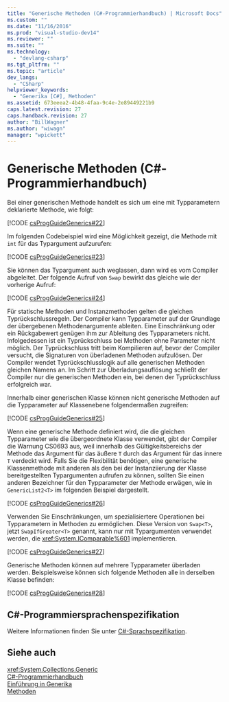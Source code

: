 ```yaml
---
title: "Generische Methoden (C#-Programmierhandbuch) | Microsoft Docs"
ms.custom: ""
ms.date: "11/16/2016"
ms.prod: "visual-studio-dev14"
ms.reviewer: ""
ms.suite: ""
ms.technology: 
  - "devlang-csharp"
ms.tgt_pltfrm: ""
ms.topic: "article"
dev_langs: 
  - "CSharp"
helpviewer_keywords: 
  - "Generika [C#], Methoden"
ms.assetid: 673eeea2-4b48-4faa-9c4e-2e89449221b9
caps.latest.revision: 27
caps.handback.revision: 27
author: "BillWagner"
ms.author: "wiwagn"
manager: "wpickett"
---
```

# Generische Methoden (C#-Programmierhandbuch)
Bei einer generischen Methode handelt es sich um eine mit Typparametern deklarierte Methode, wie folgt:  
  
 [!CODE [csProgGuideGenerics#22](../CodeSnippet/VS_Snippets_VBCSharp/csProgGuideGenerics#22)]  
  
 Im folgenden Codebeispiel wird eine Möglichkeit gezeigt, die Methode mit `int` für das Typargument aufzurufen:  
  
 [!CODE [csProgGuideGenerics#23](../CodeSnippet/VS_Snippets_VBCSharp/csProgGuideGenerics#23)]  
  
 Sie können das Typargument auch weglassen, dann wird es vom Compiler abgeleitet.  Der folgende Aufruf von `Swap` bewirkt das gleiche wie der vorherige Aufruf:  
  
 [!CODE [csProgGuideGenerics#24](../CodeSnippet/VS_Snippets_VBCSharp/csProgGuideGenerics#24)]  
  
 Für statische Methoden und Instanzmethoden gelten die gleichen Typrückschlussregeln.  Der Compiler kann Typparameter auf der Grundlage der übergebenen Methodenargumente ableiten. Eine Einschränkung oder ein Rückgabewert genügen ihm zur Ableitung des Typparameters nicht.  Infolgedessen ist ein Typrückschluss bei Methoden ohne Parameter nicht möglich.  Der Typrückschluss tritt beim Kompilieren auf, bevor der Compiler versucht, die Signaturen von überladenen Methoden aufzulösen.  Der Compiler wendet Typrückschlusslogik auf alle generischen Methoden gleichen Namens an.  Im Schritt zur Überladungsauflösung schließt der Compiler nur die generischen Methoden ein, bei denen der Typrückschluss erfolgreich war.  
  
 Innerhalb einer generischen Klasse können nicht generische Methoden auf die Typparameter auf Klassenebene folgendermaßen zugreifen:  
  
 [!CODE [csProgGuideGenerics#25](../CodeSnippet/VS_Snippets_VBCSharp/csProgGuideGenerics#25)]  
  
 Wenn eine generische Methode definiert wird, die die gleichen Typparameter wie die übergeordnete Klasse verwendet, gibt der Compiler die Warnung CS0693 aus, weil innerhalb des Gültigkeitsbereichs der Methode das Argument für das äußere `T` durch das Argument für das innere `T` verdeckt wird.  Falls Sie die Flexibilität benötigen, eine generische Klassenmethode mit anderen als den bei der Instanziierung der Klasse bereitgestellten Typargumenten aufrufen zu können, sollten Sie einen anderen Bezeichner für den Typparameter der Methode erwägen, wie in `GenericList2<T>` im folgenden Beispiel dargestellt.  
  
 [!CODE [csProgGuideGenerics#26](../CodeSnippet/VS_Snippets_VBCSharp/csProgGuideGenerics#26)]  
  
 Verwenden Sie Einschränkungen, um spezialisiertere Operationen bei Typparametern in Methoden zu ermöglichen.  Diese Version von `Swap<T>`, jetzt `SwapIfGreater<T>` genannt, kann nur mit Typargumenten verwendet werden, die <xref:System.IComparable%601> implementieren.  
  
 [!CODE [csProgGuideGenerics#27](../CodeSnippet/VS_Snippets_VBCSharp/csProgGuideGenerics#27)]  
  
 Generische Methoden können auf mehrere Typparameter überladen werden.  Beispielsweise können sich folgende Methoden alle in derselben Klasse befinden:  
  
 [!CODE [csProgGuideGenerics#28](../CodeSnippet/VS_Snippets_VBCSharp/csProgGuideGenerics#28)]  
  
## C\#\-Programmiersprachenspezifikation  
 Weitere Informationen finden Sie unter [C\#\-Sprachspezifikation](../../../csharp/language-reference/language-specification.md).  
  
## Siehe auch  
 <xref:System.Collections.Generic>   
 [C\#\-Programmierhandbuch](../../../csharp/programming-guide/index.md)   
 [Einführung in Generika](../../../csharp/programming-guide/generics/introduction-to-generics.md)   
 [Methoden](../../../csharp/programming-guide/classes-and-structs/methods.md)